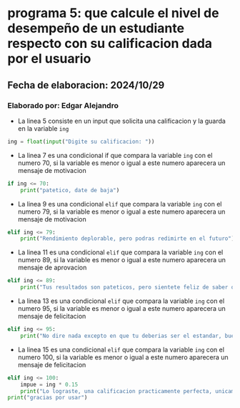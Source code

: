 # programa 5: que calcule el nivel de desempeño de un estudiante respecto con su calificacion dada por el usuario
## Fecha de elaboracion: 2024/10/29
### Elaborado por: Edgar Alejandro 
- La linea 5 consiste en un input que solicita una calificacion y la guarda en la variable `ing`
``` python
ing = float(input("Digite su calificacion: "))

```
- La linea 7 es una condicional if que compara la variable `ing` con el numero 70, si la variable es menor o igual a este numero aparecera un mensaje de motivacion
``` python
if ing <= 70:
    print("patetico, date de baja")
```
- La linea 9 es una condicional `elif` que compara la variable `ing` con el numero 79, si la variable es menor o igual a este numero aparecera un mensaje de motivacion
``` python
elif ing <= 79:
    print("Rendimiento deplorable, pero podras redimirte en el futuro")
```
- La linea 11 es una condicional `elif` que compara la variable `ing` con el numero 89, si la variable es menor o igual a este numero aparecera un mensaje de aprovacion
``` python
elif ing <= 89:
    print("Tus resultados son pateticos, pero sientete feliz de saber que pudo haber sido peor")
```
- La linea 13 es una condicional `elif` que compara la variable `ing` con el numero 95, si la variable es menor o igual a este numero aparecera un mensaje de felicitacion
``` python
elif ing <= 95:
    print("No dire nada excepto en que tu deberias ser el estandar, buen trabajo")
```
- La linea 15 es una condicional `elif` que compara la variable `ing` con el numero 100, si la variable es menor o igual a este numero aparecera un mensaje de felicitacion
``` python
elif ing <= 100:
    impue = ing * 0.15
    print("Lo lograste, una calificacion practicamente perfecta, unicamente por detras de mi.")
print("gracias por usar")
```
